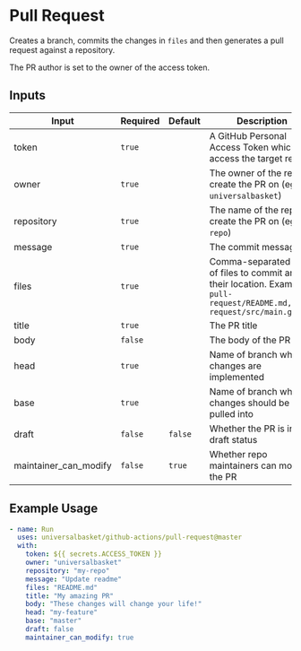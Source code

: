 # Pull Request

Creates a branch, commits the changes in `files` and then generates a pull request against a repository.

The PR author is set to the owner of the access token.

## Inputs

| Input                 | Required  | Default | Description
| --------------------- | --------- | ------- | -----------
| token                 | `true`    |         | A GitHub Personal Access Token which can access the target repo
| owner                 | `true`    |         | The owner of the repo to create the PR on (eg `universalbasket`)
| repository            | `true`    |         | The name of the repo to create the PR on (eg `my-repo`)
| message               | `true`    |         | The commit message
| files                 | `true`    |         | Comma-separated list of files to commit and their location. Example: `pull-request/README.md,pull-request/src/main.go`
| title                 | `true`    |         | The PR title
| body                  | `false`   |         | The body of the PR
| head                  | `true`    |         | Name of branch where changes are implemented
| base                  | `true`    |         | Name of branch where changes should be pulled into
| draft                 | `false`   | `false` | Whether the PR is in draft status
| maintainer_can_modify | `false`   | `true`  | Whether repo maintainers can modify the PR

## Example Usage

```yaml
- name: Run
  uses: universalbasket/github-actions/pull-request@master
  with:
    token: ${{ secrets.ACCESS_TOKEN }}
    owner: "universalbasket"
    repository: "my-repo"
    message: "Update readme"
    files: "README.md"
    title: "My amazing PR"
    body: "These changes will change your life!"
    head: "my-feature"
    base: "master"
    draft: false
    maintainer_can_modify: true
```
